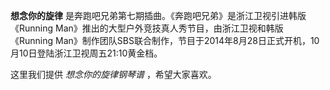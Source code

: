 

**想念你的旋律** 是奔跑吧兄弟第七期插曲。《奔跑吧兄弟》是浙江卫视引进韩版《Running
Man》推出的大型户外竞技真人秀节目，由浙江卫视和韩版《Running
Man》制作团队SBS联合制作，节目于2014年8月28日正式开机，10月10日登陆浙江卫视周五21:10黄金档。

  
这里我们提供 _想念你的旋律钢琴谱_ ，希望大家喜欢。

